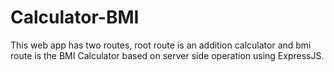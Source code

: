 # Calculator-BMI
This web app has two routes, root route is an addition calculator and bmi route is the BMI Calculator based on server side operation using ExpressJS.
